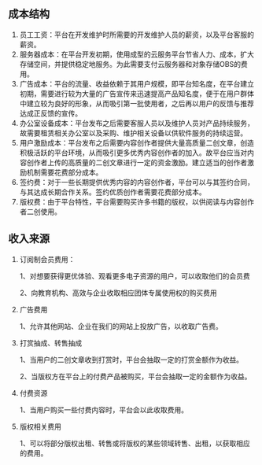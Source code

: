 ## 成本结构

1. 员工工资：平台在开发维护时所需要的开发维护人员的薪资，以及平台客服的薪资。
2. 服务器成本：在平台开发初期，使用成型的云服务平台节省人力、成本，扩大存储空间，并提供稳定地服务。为此需要支付云服务器和对象存储OBS的费用。
3. 广告成本：平台的流量、收益依赖于其用户规模，即平台知名度，在平台建立初期，需要进行较为大量的广告宣传来迅速提高产品知名度，便于在用户群体中建立较为良好的形象，从而吸引第一批使用者，之后再以用户的反馈与推荐达成正反馈的宣传。
4. 办公室设备成本：平台发布之后需要客服人员以及维护人员对产品持续服务，故需要租赁相关办公室以及采购、维护相关设备以供软件服务的持续运营。
5. 用户激励成本：平台发布之后需要内容创作者提供大量高质量二创文章，创造积极活跃的平台环境，从而吸引更多优秀内容创作者的加入。故平台应当对内容创作者上传的高质量的二创文章进行一定的资金激励。建立适当的创作者激励机制需要花费部分成本。
6. 签约费：对于一些长期提供优秀内容的内容创作者，平台可以与其签约合同，与其达成长期合作关系。签约优质创作者需要花费部分成本。
7. 版权费：由于平台特性，平台需要购买许多书籍的版权，以供阅读与内容创作者二创使用。

## 收入来源

1. 订阅制会员费用：

   1、对想要获得更优体验、观看更多电子资源的用户，可以收取他们的会员费

   2、向教育机构、高效与企业收取相应团体专属使用权的购买费用

2. 广告费用

   1、允许其他网站、企业在我们的网站上投放广告，以收取广告费。

3. 打赏抽成、转售抽成

   1、当用户的二创文章收到打赏时，平台会抽取一定的打赏金额作为收益。

   2、当版权方在平台上的付费产品被购买，平台会抽取一定的金额作为收益。

4. 付费资源

   1、当用户购买一些付费内容时，平台会以此收取费用。

5. 版权相关费用

   1、可以将部分版权出租、转售或将版权的某些领域转售、出租，以获取相应的费用。